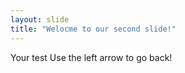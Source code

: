 ```yaml
---
layout: slide
title: "Welocme to our second slide!"
---
```

Your test
Use the left arrow to go back!
